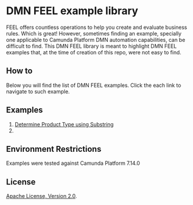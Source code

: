 # DMN FEEL example library
FEEL offers countless operations to help you create and evaluate business rules. Which is great! However, sometimes finding an example, specially one applicable to Camunda Platform DMN automation capabilities, can be difficult to find.  This DMN FEEL library is meant to highlight DMN FEEL examples that, at the time of creation of this repo, were not easy to find. 


## How to

Below you will find the list of DMN FEEL examples. Click the each link to navigate to such example.


## Examples

1. [Determine Product Type using Substring ](substring/substring.dmn)
2. 






## Environment Restrictions
Examples were tested against Camunda Platform 7.14.0


## License
[Apache License, Version 2.0](http://www.apache.org/licenses/LICENSE-2.0).

<!-- Tweet
New @Camunda example: Camunda Spring Boot Application - Spring Boot Application using [Camunda](http://docs.camunda.org). https://github.com/camunda-consulting/code/tree/master/snippets/feel
-->
